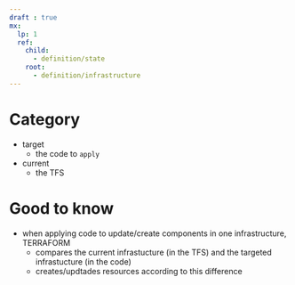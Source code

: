 ```yaml
---
draft : true
mx:  
  lp: 1
  ref:
    child:
      - definition/state
    root:
      - definition/infrastructure
---
```


# Category
- target
  - the code to  `apply`
- current
  - the TFS

# Good to know
- when applying code to update/create components in one infrastructure, TERRAFORM  
  - compares the current infrastucture (in the TFS) and the targeted infrastucture (in the code)
  - creates/updtades resources according to this difference
